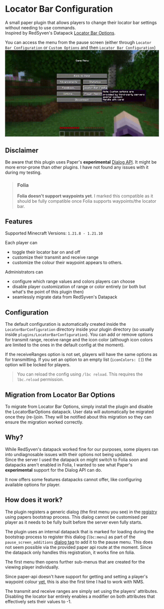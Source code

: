 # Locator Bar Configuration
A small paper plugin that allows players to change their locator bar settings without needing to use commands.  
Inspired by RedSyven's Datapack [Locator Bar Options](https://modrinth.com/datapack/locator-bar-options).

You can access the menu from the pause screen (either through `Locator Bar Configuration` or `Custom Options` and then `Locator Bar Configuration`)
![usage-gif](/media/usage.gif)

## Disclaimer
Be aware that this plugin uses Paper's **experimental** [Dialog API](https://docs.papermc.io/paper/dev/dialogs/). It might be more error-prone than other plugins.
I have not found any issues with it during my testing.

> ### Folia
> **Folia doesn't support waypoints yet**. I marked this compatible as it should be fully compatible once Folia supports waypoints/the locator bar.

## Features
Supported Minecraft Versions: `1.21.8 - 1.21.10`

Each player can
- toggle their locator bar on and off 
- customize their transmit and receive range
- customize the colour their waypoint appears to others.

Administrators can
- configure which range values and colors players can choose
- disable player customization of range or color entirely (or both but what's the point of this plugin then)
- seamlessly migrate data from RedSyven's Datapack

## Configuration
The default configuration is automatically created inside the `LocatorBarConfiguration` directory inside your plugin directory (so usually inside `plugins/LocatorBarConfiguration`).
You can add or remove options for transmit range, receive range and the icon color (although icon colors are limited to the ones in the default config at the moment).

If the receiveRanges option is not set, players will have the same options as for transmitting.
If you set an option to an empty list (`iconColors: []`) the option will be locked for players.

> You can reload the config using `/lbc reload`. This requires the `lbc.reload` permission.

## Migration from Locator Bar Options
To migrate from Locator Bar Options, simply install the plugin and disable the LocatorBarOptions datapack.
User data will automatically be migrated once they (re-)join. They will be notified about this migration so they can ensure the migration worked correctly.

## Why?
While RedSyven's datapack worked fine for our purposes, some players ran into undiagnosable issues with their options not being updated.  
Since the server I used the datapack on might switch to Folia soon and datapacks aren't enabled in Folia, I wanted to see
what Paper's **experimental** support for the Dialog API can do.

It now offers some features datapacks cannot offer, like configuring available options for player.

## How does it work?
The plugin registers a generic dialog (the first menu you see) in the [registry](https://docs.papermc.io/paper/dev/command-api/arguments/registry/#_top) using papers bootstrap process.
This dialog cannot be customised per player as it needs to be fully built before the server even fully starts.

The plugin uses an internal datapack that is marked for loading during the bootstrap process to register this dialog (`lbc:menu`) as part of the `pause_screen_additions` [dialog tag](https://minecraft.wiki/w/Dialog_tag_(Java_Edition)) to add it to the pause menu.
This does not seem possible via the provided paper api route at the moment. Since the datapack only handles this registration, it works fine on folia.

The first menu then opens further sub-menus that are created for the viewing player individually.

Since paper-api doesn't have support for getting and setting a player's waypoint colour [yet](https://github.com/PaperMC/Paper/issues/12961), this is also the first time I had to work with NMS.  

The transmit and receive ranges are simply set using the players' attributes.
Disabling the locator bar entirely enables a modifier on both attributes that effectively sets their values to -1.